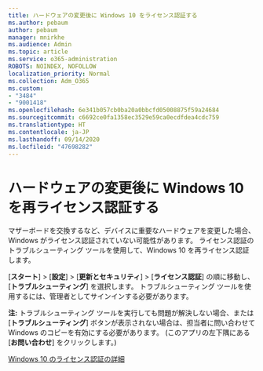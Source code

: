 ```yaml
---
title: ハードウェアの変更後に Windows 10 をライセンス認証する
ms.author: pebaum
author: pebaum
manager: mnirkhe
ms.audience: Admin
ms.topic: article
ms.service: o365-administration
ROBOTS: NOINDEX, NOFOLLOW
localization_priority: Normal
ms.collection: Adm_O365
ms.custom:
- "3484"
- "9001418"
ms.openlocfilehash: 6e341b057cb0ba20a0bbcfd05008875f59a24684
ms.sourcegitcommit: c6692ce0fa1358ec3529e59ca0ecdfdea4cdc759
ms.translationtype: HT
ms.contentlocale: ja-JP
ms.lasthandoff: 09/14/2020
ms.locfileid: "47698282"
---
```

# <a name="reactivating-windows-10-after-a-hardware-change"></a>ハードウェアの変更後に Windows 10 を再ライセンス認証する

マザーボードを交換するなど、デバイスに重要なハードウェアを変更した場合、Windows がライセンス認証されていない可能性があります。 ライセンス認証のトラブルシューティング ツールを使用して、Windows 10 を再ライセンス認証します。

[**スタート**]  >  [**設定**]  >  [**更新とセキュリティ**]  >  [**ライセンス認証**] の順に移動し、[**トラブルシューティング**] を選択します。 トラブルシューティング ツールを使用するには、管理者としてサインインする必要があります。

**注:** トラブルシューティング ツールを実行しても問題が解決しない場合、または [**トラブルシューティング**] ボタンが表示されない場合は、担当者に問い合わせて Windows のコピーを有効にする必要があります。 (このアプリの左下隅にある [**お問い合わせ**] をクリックします。)

[Windows 10 のライセンス認証の詳細](https://support.microsoft.com/help/12440/windows-10-activate)
